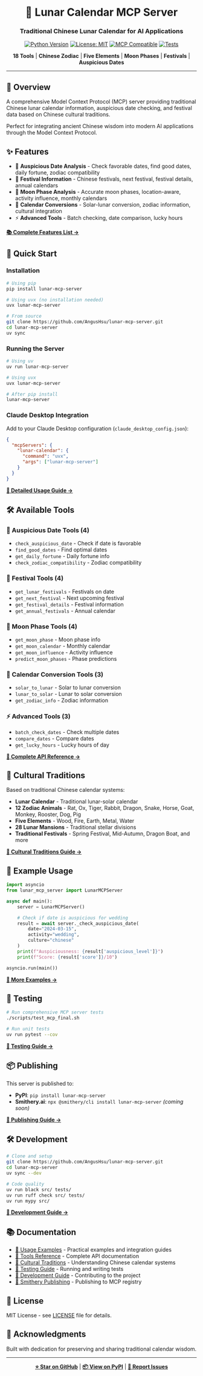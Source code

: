 <div align="center">

# 🌙 Lunar Calendar MCP Server

### Traditional Chinese Lunar Calendar for AI Applications

[![Python Version](https://img.shields.io/badge/python-3.11+-blue.svg)](https://www.python.org/downloads/)
[![License: MIT](https://img.shields.io/badge/License-MIT-yellow.svg)](https://opensource.org/licenses/MIT)
[![MCP Compatible](https://img.shields.io/badge/MCP-2024--11--05-green.svg)](https://modelcontextprotocol.io)
[![Tests](https://img.shields.io/badge/tests-18%2F18%20passing-brightgreen.svg)](./scripts/test_mcp_final.sh)

**18 Tools** | **Chinese Zodiac** | **Five Elements** | **Moon Phases** | **Festivals** | **Auspicious Dates**

---

</div>

## 📖 Overview

A comprehensive Model Context Protocol (MCP) server providing traditional Chinese lunar calendar information, auspicious date checking, and festival data based on Chinese cultural traditions.

Perfect for integrating ancient Chinese wisdom into modern AI applications through the Model Context Protocol.

## ✨ Features

- 🎯 **Auspicious Date Analysis** - Check favorable dates, find good dates, daily fortune, zodiac compatibility
- 🎊 **Festival Information** - Chinese festivals, next festival, festival details, annual calendars
- 🌙 **Moon Phase Analysis** - Accurate moon phases, location-aware, activity influence, monthly calendars
- 📅 **Calendar Conversions** - Solar-lunar conversion, zodiac information, cultural integration
- ⚡ **Advanced Tools** - Batch checking, date comparison, lucky hours

**[📚 Complete Features List →](./docs/tools-reference.md)**

## 🚀 Quick Start

### Installation

```bash
# Using pip
pip install lunar-mcp-server

# Using uvx (no installation needed)
uvx lunar-mcp-server

# From source
git clone https://github.com/AngusHsu/lunar-mcp-server.git
cd lunar-mcp-server
uv sync
```

### Running the Server

```bash
# Using uv
uv run lunar-mcp-server

# Using uvx
uvx lunar-mcp-server

# After pip install
lunar-mcp-server
```

### Claude Desktop Integration

Add to your Claude Desktop configuration (`claude_desktop_config.json`):

```json
{
  "mcpServers": {
    "lunar-calendar": {
      "command": "uvx",
      "args": ["lunar-mcp-server"]
    }
  }
}
```

**[📖 Detailed Usage Guide →](./docs/usage-examples.md)**

## 🛠️ Available Tools

### 🎯 Auspicious Date Tools (4)
- `check_auspicious_date` - Check if date is favorable
- `find_good_dates` - Find optimal dates
- `get_daily_fortune` - Daily fortune info
- `check_zodiac_compatibility` - Zodiac compatibility

### 🎊 Festival Tools (4)
- `get_lunar_festivals` - Festivals on date
- `get_next_festival` - Next upcoming festival
- `get_festival_details` - Festival information
- `get_annual_festivals` - Annual calendar

### 🌙 Moon Phase Tools (4)
- `get_moon_phase` - Moon phase info
- `get_moon_calendar` - Monthly calendar
- `get_moon_influence` - Activity influence
- `predict_moon_phases` - Phase predictions

### 📅 Calendar Conversion Tools (3)
- `solar_to_lunar` - Solar to lunar conversion
- `lunar_to_solar` - Lunar to solar conversion
- `get_zodiac_info` - Zodiac information

### ⚡ Advanced Tools (3)
- `batch_check_dates` - Check multiple dates
- `compare_dates` - Compare dates
- `get_lucky_hours` - Lucky hours of day

**[📖 Complete API Reference →](./docs/tools-reference.md)**

## 🏮 Cultural Traditions

Based on traditional Chinese calendar systems:

- **Lunar Calendar** - Traditional lunar-solar calendar
- **12 Zodiac Animals** - Rat, Ox, Tiger, Rabbit, Dragon, Snake, Horse, Goat, Monkey, Rooster, Dog, Pig
- **Five Elements** - Wood, Fire, Earth, Metal, Water
- **28 Lunar Mansions** - Traditional stellar divisions
- **Traditional Festivals** - Spring Festival, Mid-Autumn, Dragon Boat, and more

**[📖 Cultural Traditions Guide →](./docs/cultural-traditions.md)**

## 📝 Example Usage

```python
import asyncio
from lunar_mcp_server import LunarMCPServer

async def main():
    server = LunarMCPServer()

    # Check if date is auspicious for wedding
    result = await server._check_auspicious_date(
        date="2024-03-15",
        activity="wedding",
        culture="chinese"
    )
    print(f"Auspiciousness: {result['auspicious_level']}")
    print(f"Score: {result['score']}/10")

asyncio.run(main())
```

**[📖 More Examples →](./docs/usage-examples.md)**

## 🧪 Testing

```bash
# Run comprehensive MCP server tests
./scripts/test_mcp_final.sh

# Run unit tests
uv run pytest --cov
```

**[📖 Testing Guide →](./docs/testing.md)**

## 📦 Publishing

This server is published to:

- **PyPI**: `pip install lunar-mcp-server`
- **Smithery.ai**: `npx @smithery/cli install lunar-mcp-server` *(coming soon)*

**[📖 Publishing Guide →](./docs/smithery-publishing.md)**

## 🛠️ Development

```bash
# Clone and setup
git clone https://github.com/AngusHsu/lunar-mcp-server.git
cd lunar-mcp-server
uv sync --dev

# Code quality
uv run black src/ tests/
uv run ruff check src/ tests/
uv run mypy src/
```

**[📖 Development Guide →](./docs/development.md)**

## 📚 Documentation

- [📖 Usage Examples](./docs/usage-examples.md) - Practical examples and integration guides
- [📖 Tools Reference](./docs/tools-reference.md) - Complete API documentation
- [📖 Cultural Traditions](./docs/cultural-traditions.md) - Understanding Chinese calendar systems
- [📖 Testing Guide](./docs/testing.md) - Running and writing tests
- [📖 Development Guide](./docs/development.md) - Contributing to the project
- [📖 Smithery Publishing](./docs/smithery-publishing.md) - Publishing to MCP registry

## 📄 License

MIT License - see [LICENSE](./LICENSE) file for details.

## 🙏 Acknowledgments

Built with dedication for preserving and sharing traditional calendar wisdom.

---

<div align="center">

**[⭐ Star on GitHub](https://github.com/AngusHsu/lunar-mcp-server)** | **[📦 View on PyPI](https://pypi.org/project/lunar-mcp-server/)** | **[🐛 Report Issues](https://github.com/AngusHsu/lunar-mcp-server/issues)**

</div>
